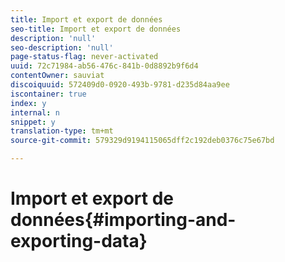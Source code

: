 ```yaml
---
title: Import et export de données
seo-title: Import et export de données
description: 'null'
seo-description: 'null'
page-status-flag: never-activated
uuid: 72c71984-ab56-476c-841b-0d8892b9f6d4
contentOwner: sauviat
discoiquuid: 572409d0-0920-493b-9781-d235d84aa9ee
iscontainer: true
index: y
internal: n
snippet: y
translation-type: tm+mt
source-git-commit: 579329d9194115065dff2c192deb0376c75e67bd

---
```



# Import et export de données{#importing-and-exporting-data}

